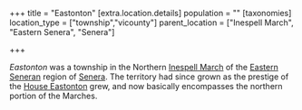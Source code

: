 +++
title = "Eastonton"
[extra.location.details]
population = ""
[taxonomies]
location_type = ["township","vicounty"]
parent_location = ["Inespell March", "Eastern Senera", "Senera"]

+++

_Eastonton_ was a township in the Northern [Inespell March](@/locations/inespell-march.md)
of the [Eastern Seneran](@/locations/eastern-senera.md) region of
[Senera](@/locations/senera.md). The territory had since grown as the prestige of the
[House Eastonton](@/families/house-eastonton.md) grew, and now basically
encompasses the northern portion of the Marches.
